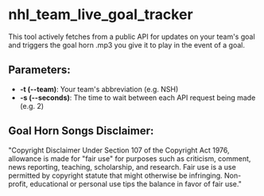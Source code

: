 # nhl_team_live_goal_tracker
This tool actively fetches from a public API for updates on your team's goal and triggers the goal horn .mp3 you give it to play in the event of a goal.

## Parameters:
- **-t (--team)**: Your team's abbreviation (e.g. NSH)
- **-s (--seconds)**: The time to wait between each API request being made (e.g. 2)

## Goal Horn Songs Disclaimer:
"Copyright Disclaimer Under Section 107 of the Copyright Act 1976, allowance is made for "fair use" for purposes such as criticism, comment, news reporting, teaching, scholarship, and research. Fair use is a use permitted by copyright statute that might otherwise be infringing. Non-profit, educational or personal use tips the balance in favor of fair use."

